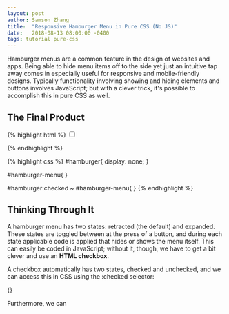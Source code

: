 ```yaml
---
layout: post
author: Samson Zhang
title:  "Responsive Hamburger Menu in Pure CSS (No JS)"
date:   2018-08-13 08:00:00 -0400
tags: tutorial pure-css
---
```


Hamburger menus are a common feature in the design of websites and apps. Being able to hide menu items off to the side yet just an intuitive tap away comes in especially useful for responsive and mobile-friendly designs. Typically functionality involving showing and hiding elements and buttons involves JavaScript; but with a clever trick, it's possible to accomplish this in pure CSS as well.

<!--break-->

## The Final Product

{% highlight html %}
<input type='checkbox' id='hamburger'>
<label for='hamburger'></label>
<div id='hamburger-menu'></div>
{% endhighlight %}

{% highlight css %}
#hamburger{
  display: none;
}

#hamburger-menu{
}

#hamburger:checked ~ #hamburger-menu{
}
{% endhighlight %}

## Thinking Through It

A hamburger menu has two states: retracted (the default) and expanded. These states are toggled between at the press of a button, and during each state applicable code is applied that hides or shows the menu itself. This can easily be coded in JavaScript; without it, though, we have to get a bit clever and use an **HTML checkbox**.

A checkbox automatically has two states, checked and unchecked, and we can access this in CSS using the :checked selector:

{}

Furthermore, we can
